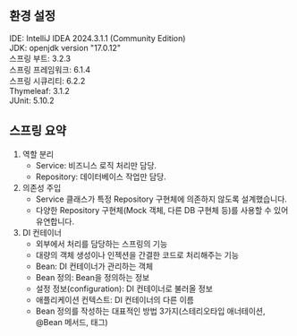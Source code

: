 ## 환경 설정
IDE: IntelliJ IDEA 2024.3.1.1 (Community Edition)  
JDK: openjdk version "17.0.12"  
스프링 부트: 3.2.3  
스프링 프레임워크: 6.1.4  
스프링 시큐리티: 6.2.2  
Thymeleaf: 3.1.2  
JUnit: 5.10.2  

## 스프링 요약
1. 역할 분리
   - Service: 비즈니스 로직 처리만 담당.
   - Repository: 데이터베이스 작업만 담당.
2. 의존성 주입  
   - Service 클래스가 특정 Repository 구현체에 의존하지 않도록 설계했습니다.
   - 다양한 Repository 구현체(Mock 객체, 다른 DB 구현체 등)를 사용할 수 있어 유연합니다.
3. DI 컨테이너
   - 외부에서 처리를 담당하는 스프링의 기능
   - 대량의 객체 생성이나 인젝션을 간결한 코드로 처리해주는 기능
   - Bean: DI 컨테이너가 관리하는 객체
   - Bean 정의: Bean을 정의하는 정보
   - 설정 정보(configuration): DI 컨테이너로 불러올 정보
   - 애플리케이션 컨텍스트: DI 컨테이너의 다른 이름
   - Bean 정의를 작성하는 대표적인 방법 3가지(스테리오타입 애너테이션, @Bean 메서드, <bean>태그)
   